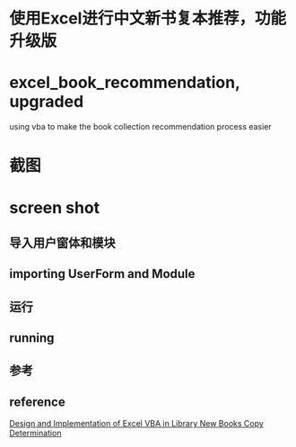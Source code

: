 # 使用Excel进行中文新书复本推荐，功能升级版
# excel_book_recommendation, upgraded
using vba to make the book collection recommendation process easier


# 截图
# screen shot


## 导入用户窗体和模块
## importing UserForm and Module


## 运行
## running


## 参考
## reference
[Design and Implementation of Excel VBA in Library New Books Copy Determination](https://kns8.cnki.net/KCMS/detail/detail.aspx?dbcode=CJFD&dbname=CJFDLAST2020&filename=DNZS202005024&v=MDUzMDg3RGgxVDNxVHJXTTFGckNVUjdxZlllWnRGeTNrVXJ6QklTUFJmYkc0SE5ITXFvOUhZSVI4ZVgxTHV4WVM=)

